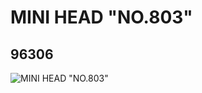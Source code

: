 # MINI HEAD "NO.803"
## 96306
![MINI HEAD "NO.803"](https://lc-www-live-s.legocdn.com/media/bricks/5/2/4625239.jpg)